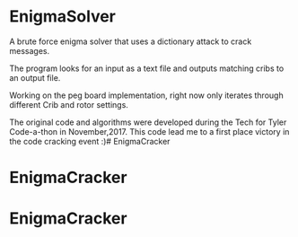 # EnigmaSolver


A brute force enigma solver that uses a dictionary attack to crack messages.

The program looks for an input as a text file and outputs matching cribs to an output file.

Working on the peg board implementation, right now only iterates through different Crib and rotor settings.

The original code and algorithms were developed during the Tech for Tyler Code-a-thon in November,2017.  This code lead me to a first place victory in the code cracking event :)# EnigmaCracker
# EnigmaCracker
# EnigmaCracker
